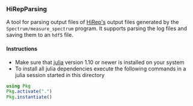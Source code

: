 ### HiRepParsing

A tool for parsing output files of [HiRep's](https://github.com/claudiopica/HiRep) output files generated by the `Spectrum/measure_spectrum` program. It supports parsing the log files and saving them to an `hdf5` file. 

#### Instructions

- Make sure that [julia](https://julialang.org/) version 1.10 or newer is installed on your system
- To install all julia dependencies execute the following commands in a julia session started in this directory

```julia
using Pkg
Pkg.activate(".")
Pkg.instantiate()
```